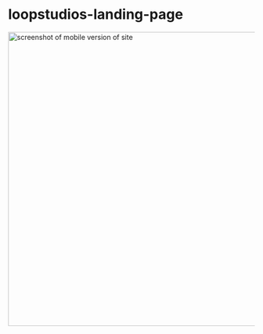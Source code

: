 # loopstudios-landing-page

<img src="images/mobile_screenshot.png" alt="screenshot of mobile version of site" width="600px" height="auto" />
